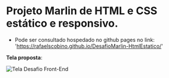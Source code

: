 # Projeto Marlin de HTML e CSS estático e responsivo.

  - Pode ser consultado hospedado no github pages no link: 'https://rafaelscobino.github.io/DesafioMarlin-HtmlEstatico/'

**Tela proposta**:

![Tela Desafio Front-End](https://github.com/user-attachments/assets/7157a61c-f760-4c44-a7b8-60465fbc5ed2)
